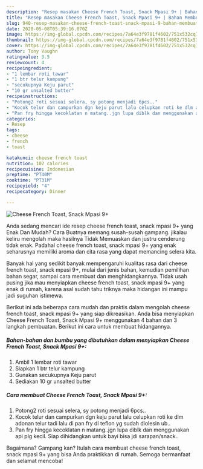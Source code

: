 ```yaml
---
description: "Resep masakan Cheese French Toast, Snack Mpasi 9+ | Bahan Membuat Cheese French Toast, Snack Mpasi 9+ Yang Sempurna"
title: "Resep masakan Cheese French Toast, Snack Mpasi 9+ | Bahan Membuat Cheese French Toast, Snack Mpasi 9+ Yang Sempurna"
slug: 940-resep-masakan-cheese-french-toast-snack-mpasi-9-bahan-membuat-cheese-french-toast-snack-mpasi-9-yang-sempurna
date: 2020-05-08T05:39:16.070Z
image: https://img-global.cpcdn.com/recipes/7a64e3f9781f4602/751x532cq70/cheese-french-toast-snack-mpasi-9-foto-resep-utama.jpg
thumbnail: https://img-global.cpcdn.com/recipes/7a64e3f9781f4602/751x532cq70/cheese-french-toast-snack-mpasi-9-foto-resep-utama.jpg
cover: https://img-global.cpcdn.com/recipes/7a64e3f9781f4602/751x532cq70/cheese-french-toast-snack-mpasi-9-foto-resep-utama.jpg
author: Tony Vaughn
ratingvalue: 3.5
reviewcount: 4
recipeingredient:
- "1 lembar roti tawar"
- "1 btr telur kampung"
- "secukupnya Keju parut"
- "10 gr unsalted butter"
recipeinstructions:
- "Potong2 roti sesuai selera, sy potong menjadi 6pcs.."
- "Kocok telur dan campurkan dgn keju parut lalu celupkan roti ke dlm adonan telur tadi lalu di pan fry di teflon yg sudah diolesin ub.."
- "Pan fry hingga kecoklatan n matang..jgn lupa diblk dan menggunakan api plg kecil. Siap dihidangkan untuk bayi bisa jdi sarapan/snack.."
categories:
- Resep
tags:
- cheese
- french
- toast

katakunci: cheese french toast 
nutrition: 102 calories
recipecuisine: Indonesian
preptime: "PT40M"
cooktime: "PT31M"
recipeyield: "4"
recipecategory: Dinner

---
```



![Cheese French Toast, Snack Mpasi 9+](https://img-global.cpcdn.com/recipes/7a64e3f9781f4602/751x532cq70/cheese-french-toast-snack-mpasi-9-foto-resep-utama.jpg)

Anda sedang mencari ide resep cheese french toast, snack mpasi 9+ yang Enak Dan Mudah? Cara Buatnya memang susah-susah gampang. jikalau keliru mengolah maka hasilnya Tidak Memuaskan dan justru cenderung tidak enak. Padahal cheese french toast, snack mpasi 9+ yang enak seharusnya memiliki aroma dan cita rasa yang dapat memancing selera kita.

Banyak hal yang sedikit banyak mempengaruhi kualitas rasa dari cheese french toast, snack mpasi 9+, mulai dari jenis bahan, kemudian pemilihan bahan segar, sampai cara membuat dan menghidangkannya. Tidak usah pusing jika mau menyiapkan cheese french toast, snack mpasi 9+ yang enak di rumah, karena asal sudah tahu triknya maka hidangan ini mampu jadi suguhan istimewa.




Berikut ini ada beberapa cara mudah dan praktis dalam mengolah cheese french toast, snack mpasi 9+ yang siap dikreasikan. Anda bisa menyiapkan Cheese French Toast, Snack Mpasi 9+ menggunakan 4 bahan dan 3 langkah pembuatan. Berikut ini cara untuk membuat hidangannya.

<!--inarticleads1-->

##### Bahan-bahan dan bumbu yang dibutuhkan dalam menyiapkan Cheese French Toast, Snack Mpasi 9+:

1. Ambil 1 lembar roti tawar
1. Siapkan 1 btr telur kampung
1. Gunakan secukupnya Keju parut
1. Sediakan 10 gr unsalted butter




<!--inarticleads2-->

##### Cara membuat Cheese French Toast, Snack Mpasi 9+:

1. Potong2 roti sesuai selera, sy potong menjadi 6pcs..
1. Kocok telur dan campurkan dgn keju parut lalu celupkan roti ke dlm adonan telur tadi lalu di pan fry di teflon yg sudah diolesin ub..
1. Pan fry hingga kecoklatan n matang..jgn lupa diblk dan menggunakan api plg kecil. Siap dihidangkan untuk bayi bisa jdi sarapan/snack..




Bagaimana? Gampang kan? Itulah cara membuat cheese french toast, snack mpasi 9+ yang bisa Anda praktikkan di rumah. Semoga bermanfaat dan selamat mencoba!
